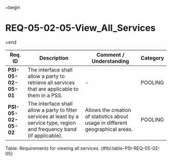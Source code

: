 =begin

# REQ-05-02-05-View_All_Services

=end

| Req. ID                        | Description                         | Comment / Understanding                  | Category                       |
| ------------------------------ | ----------------------------------- | ---------------------------------------- | ------------------------------ |
| __PSI-05-02-05-01__ | The interface shall allow a party to retrieve all services that are applicable to them in a PSS. | -                       | POOLING  |
| __PSI-05-02-05-02__ | The interface shall allow a party to filter services at least by a service type, region and frequency band (if applicable).                 | Allows the creation of statistics about usage in different geographical areas. | POOLING  |

Table: Requirements for viewing all services. {#tbl:table-PSI-REQ-05-02-05}
